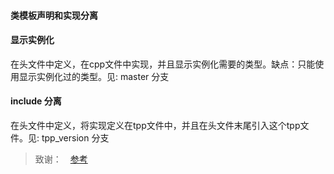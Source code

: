 #### 类模板声明和实现分离

#### 显示实例化

在头文件中定义，在cpp文件中实现，并且显示实例化需要的类型。缺点：只能使用显示实例化过的类型。见: master 分支

#### include 分离

在头文件中定义，将实现定义在tpp文件中，并且在头文件末尾引入这个tpp文件。见: tpp\_version 分支

>致谢：　[参考](http://www.jianshu.com/p/3a7a41d46645)

